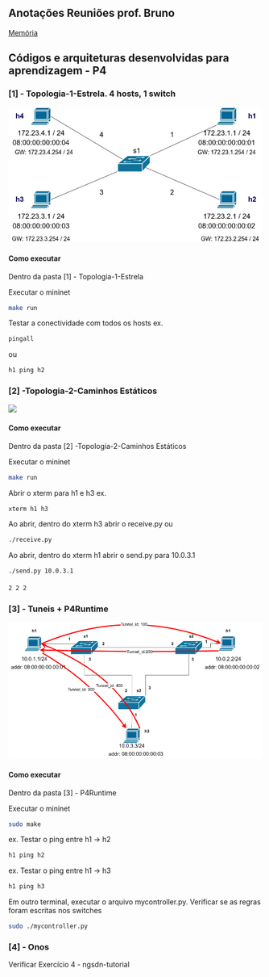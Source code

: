 ## Anotações Reuniões prof. Bruno
[Memória](https://fragrant-acoustic-8d1.notion.site/Mem-ria-Reuni-es-Wesley-PHD-01872e68357d4af9bce0dce1ef60445e)



## Códigos e arquiteturas desenvolvidas para aprendizagem - P4



### [1] - Topologia-1-Estrela. 4 hosts, 1 switch
![](https://raw.githubusercontent.com/wesleytessaro/Cmbr-DT/main/%5B1%5D%20-%20Topologia-1-Estrela/pod-topo/Topologia1.jpg)

#### Como executar

Dentro da pasta [1] - Topologia-1-Estrela

Executar o mininet
```sh
make run
```

Testar a conectividade com todos os hosts
ex.
```sh
pingall
```

ou 
```sh
h1 ping h2
```


### [2] -Topologia-2-Caminhos Estáticos
![](https://github.com/wesleytessaro/Cmbr-DT/blob/main/%5B2%5D%20-Topologia-2-Caminhos%20Est%C3%A1ticos/Caminhos.jpg)


#### Como executar

Dentro da pasta [2] -Topologia-2-Caminhos Estáticos

Executar o mininet
```sh
make run
```

Abrir o xterm para h1 e h3
ex.
```sh
xterm h1 h3
```

Ao abrir, dentro do xterm h3 abrir o receive.py
ou 
```sh
./receive.py
```

Ao abrir, dentro do xterm h1 abrir o send.py para 10.0.3.1
```sh
./send.py 10.0.3.1

2 2 2
```

### [3] - Tuneis + P4Runtime
![](https://github.com/wesleytessaro/Cmbr-DT/blob/main/%5B3%5D%20-%20P4Runtime/Esquematico.drawio2.png)


#### Como executar

Dentro da pasta [3] - P4Runtime

Executar o mininet
```sh
sudo make
```

ex. Testar o ping entre h1 -> h2
```sh
h1 ping h2
```

ex. Testar o ping entre h1 -> h3
```sh
h1 ping h3
```

Em outro terminal, executar o arquivo mycontroller.py. Verificar se as regras foram escritas nos switches
```sh
sudo ./mycontroller.py
```

### [4] - Onos

Verificar Exercício 4 - ngsdn-tutorial
